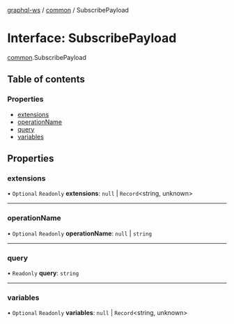 [graphql-ws](../README.md) / [common](../modules/common.md) / SubscribePayload

# Interface: SubscribePayload

[common](../modules/common.md).SubscribePayload

## Table of contents

### Properties

- [extensions](common.subscribepayload.md#extensions)
- [operationName](common.subscribepayload.md#operationname)
- [query](common.subscribepayload.md#query)
- [variables](common.subscribepayload.md#variables)

## Properties

### extensions

• `Optional` `Readonly` **extensions**: ``null`` \| `Record`<string, unknown\>

___

### operationName

• `Optional` `Readonly` **operationName**: ``null`` \| `string`

___

### query

• `Readonly` **query**: `string`

___

### variables

• `Optional` `Readonly` **variables**: ``null`` \| `Record`<string, unknown\>
